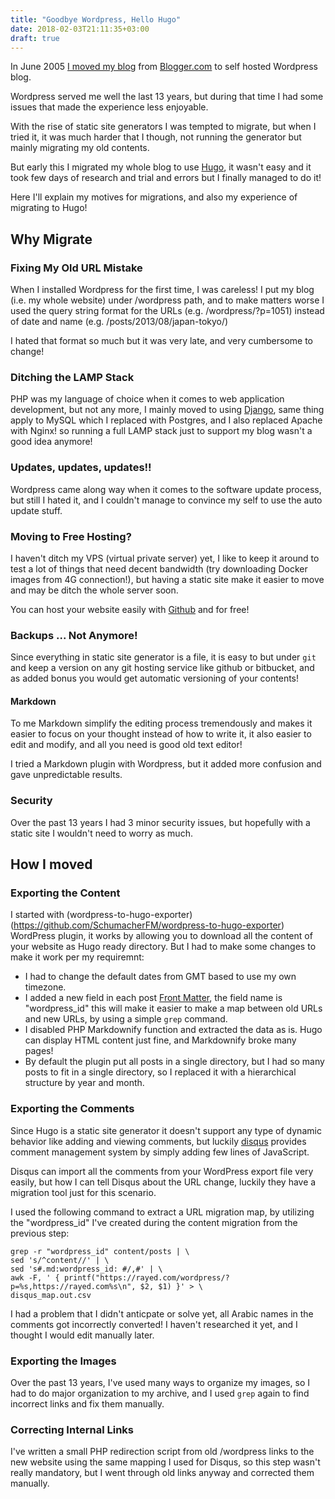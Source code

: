 ```yaml
---
title: "Goodbye Wordpress, Hello Hugo"
date: 2018-02-03T21:11:35+03:00
draft: true
---
```


In June 2005 [I moved my blog](/posts/2005/06/moving-my-blog-from-blogger-to-wordpress/) from [Blogger.com](https://www.blogger.com/) to self hosted Wordpress blog.

Wordpress served me well the last 13 years, but during that time I had some issues that made the experience less enjoyable.

With the rise of static site generators I was tempted to migrate, but when I tried it, it was much harder that I though, not running the generator but mainly migrating my old contents.

But early this I migrated my whole blog to use [Hugo](https://gohugo.io/), it wasn't easy and it took few days of research and trial and errors but I finally managed to do it!

Here I'll explain my motives for migrations, and also my experience of migrating to Hugo!

<!--more-->

## Why Migrate


### Fixing My Old URL Mistake

When I installed Wordpress for the first time, I was careless! I put my blog (i.e. my whole website) under /wordpress path, and to make matters worse I used the query string format for the URLs (e.g. /wordpress/?p=1051) instead of date and name (e.g. /posts/2013/08/japan-tokyo/)

I hated that format so much but it was very late, and very cumbersome to change!


### Ditching the LAMP Stack

PHP was my language of choice when it comes to web application development, but not any more, I mainly moved to using [Django](https://www.djangoprojects.com/), same thing apply to MySQL which I replaced with Postgres, and I also replaced Apache with Nginx! so running a full LAMP stack just to support my blog wasn't a good idea anymore!


### Updates, updates, updates!!

Wordpress came along way when it comes to the software update process, but still I hated it, and I couldn't manage to convince my self to use the auto update stuff.


### Moving to Free Hosting?

I haven't ditch my VPS (virtual private server) yet, I like to keep it around to test a lot of things that need decent bandwidth (try downloading Docker images from 4G connection!), but having a static site make it easier to move and may be ditch the whole server soon.

You can host your website easily with [Github](https://pages.github.com/) and for free!


### Backups ... Not Anymore!

Since everything in static site generator is a file, it is easy to but under `git` and keep a version on any git hosting service like github or bitbucket, and as added bonus you would get automatic versioning of your contents!


#### Markdown

To me Markdown simplify the editing process tremendously and makes it easier to focus on your thought instead of how to write it, it also easier to edit and modify, and all you need is good old text editor!

I tried a Markdown plugin with Wordpress, but it added more confusion and gave unpredictable results.


### Security

Over the past 13 years I had 3 minor security issues, but hopefully with a static site I wouldn't need to worry as much.


## How I moved

### Exporting the Content

I started with (wordpress-to-hugo-exporter)(https://github.com/SchumacherFM/wordpress-to-hugo-exporter) WordPress plugin, it works by allowing you to download all the content of your website as Hugo ready directory. But I had to make some changes to make it work per my requiremnt:

- I had to change the default dates from GMT based to use my own timezone.
- I added a new field in each post [Front Matter](https://gohugo.io/content-management/front-matter/), the field name is "wordpress_id" this will make it easier to make a map between old URLs and new URLs, by using a simple `grep` command.
- I disabled PHP Markdownify function and extracted the data as is. Hugo can display HTML content just fine, and Markdownify broke many pages!
- By default the plugin put all posts in a single directory, but I had so many posts to fit in a single directory, so I replaced it with a hierarchical structure by year and month.


### Exporting the Comments

Since Hugo is a static site generator it doesn't support any type of dynamic behavior like adding and viewing comments, but luckily [disqus](https://disqus.com/) provides comment management system by simply adding few lines of JavaScript.

Disqus can import all the comments from your WordPress export file very easily, but how I can tell Disqus about the URL change, luckily they have a migration tool just for this scenario.

I used the following command to extract a URL migration map, by utilizing the "wordpress_id" I've created during the content migration from the previous step:

    grep -r "wordpress_id" content/posts | \
    sed 's/^content//' | \
    sed 's#.md:wordpress_id: #/,#' | \
    awk -F, ' { printf("https://rayed.com/wordpress/?p=%s,https://rayed.com%s\n", $2, $1) }' > \
    disqus_map.out.csv

I had a problem that I didn't anticpate or solve yet, all Arabic names in the comments got incorrectly converted! I haven't researched it yet, and I thought I would edit manually later.


### Exporting the Images

Over the past 13 years, I've used many ways to organize my images, so I had to do major organization to my archive, and I used `grep` again to find incorrect links and fix them manually.


### Correcting Internal Links

I've written a small PHP redirection script from old /wordpress links to the new website using the same mapping I used for Disqus, so this step wasn't really mandatory, but I went through old links anyway and corrected them manually. 